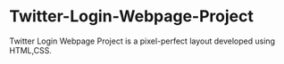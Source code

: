 # Twitter-Login-Webpage-Project
Twitter Login Webpage Project is a pixel-perfect layout  developed using HTML,CSS.
